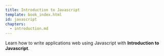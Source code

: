 ```yaml
---
title: Introduction to Javascript
template: book_index.html
id: javascript
chapters:
  - introduction.md
---
```


Learn how to write applications web using Javascript with **Introduction to Javascript**.

